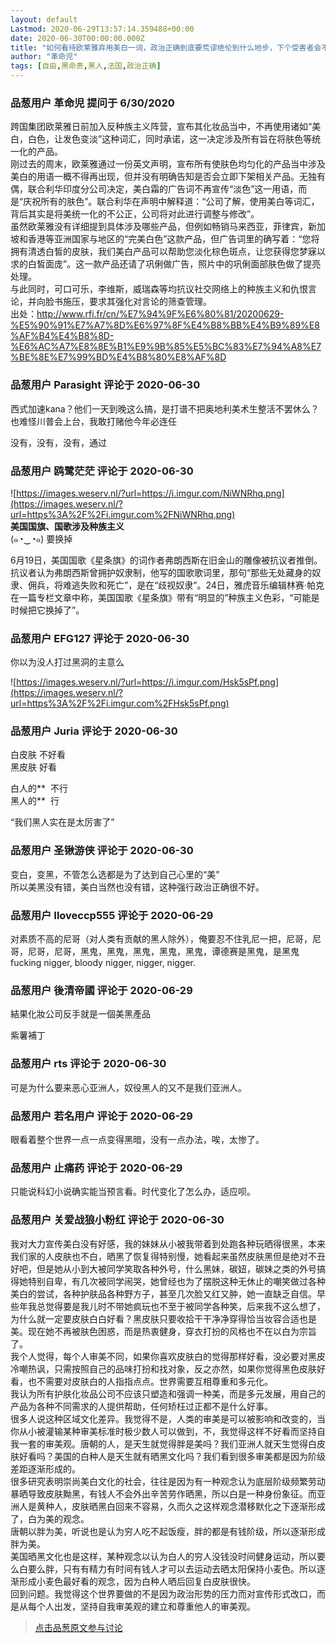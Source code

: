 ```yaml
---
layout: default
Lastmod: 2020-06-29T13:57:14.359488+00:00
date: 2020-06-30T00:00:00.000Z
title: "如何看待欧莱雅弃用美白一词，政治正确到底要荒谬绝伦到什么地步，下个受害者会不会是黑洞？"
author: "革命児"
tags: [自由,黑命贵,黑人,法国,政治正确]
---
```



### 品葱用户 **革命児** 提问于 6/30/2020
    
跨国集团欧莱雅日前加入反种族主义阵营，宣布其化妆品当中，不再使用诸如“美白，白色，让发色变淡”这种词汇，同时承诺，这一决定涉及所有旨在将肤色等统一化的产品。  
刚过去的周末，欧莱雅通过一份英文声明，宣布所有使肤色均匀化的产品当中涉及美白的用语一概不得再出现，但并没有明确告知是否会立即下架相关产品。无独有偶，联合利华印度分公司决定，美白霜的广告词不再宣传“淡色”这一用语，而是“庆祝所有的肤色”。联合利华在声明中解释道：“公司了解，使用美白等词汇，背后其实是将美统一化的不公正，公司将对此进行调整与修改”。  
虽然欧莱雅没有详细提到具体涉及哪些产品，但例如畅销马来西亚，菲律宾，新加坡和香港等亚洲国家与地区的“完美白色”这款产品，但广告词里的确写着：“您将拥有清透白皙的皮肤，我们美白产品可以帮助您淡化棕色斑点，让您获得您梦寐以求的白皙面庞”。这一款产品还请了巩俐做广告，照片中的巩俐面部肤色做了提亮处理。  
与此同时，可口可乐，李维斯，威瑞森等均抗议社交网络上的种族主义和仇恨言论，并向脸书施压，要求其强化对言论的筛查管理。  
出处：http://www.rfi.fr/cn/%E7%94%9F%E6%80%81/20200629-%E5%90%91%E7%A7%8D%E6%97%8F%E4%B8%BB%E4%B9%89%E8%AF%B4%E4%B8%8D-%E6%AC%A7%E8%8E%B1%E9%9B%85%E5%BC%83%E7%94%A8%E7%BE%8E%E7%99%BD%E4%B8%80%E8%AF%8D
    
                

### 品葱用户 **Parasight** 评论于 2020-06-30
        
西式加速kana？他们一天到晚这么搞，是打谱不把奥地利美术生整活不罢休么？也难怪川普会上台，我敢打赌他今年必连任  
  
没有，没有，没有，通过
        
                

### 品葱用户 **鸥鹭茫茫** 评论于 2020-06-30
        
![https://images.weserv.nl/?url=https://i.imgur.com/NiWNRhq.png](https://images.weserv.nl/?url=https%3A%2F%2Fi.imgur.com%2FNiWNRhq.png)  
**美国国旗、国歌涉及种族主义**  
(๑◔‿◔๑) 要换掉  
  
6月19日，美国国歌《星条旗》的词作者弗朗西斯在旧金山的雕像被抗议者推倒。抗议者认为弗朗西斯曾拥护奴隶制，他写的国歌歌词里，那句“那些无处藏身的奴隶、佣兵，将难逃失败和死亡”，是在“歧视奴隶”。24日，雅虎音乐编辑林赛·帕克在一篇专栏文章中称，美国国歌《星条旗》带有“明显的”种族主义色彩，“可能是时候把它换掉了”。
        
                

### 品葱用户 **EFG127** 评论于 2020-06-30
        
你以为没人打过黑洞的主意么  
  
![https://images.weserv.nl/?url=https://i.imgur.com/Hsk5sPf.png](https://images.weserv.nl/?url=https%3A%2F%2Fi.imgur.com%2FHsk5sPf.png)
        
                

### 品葱用户 **Juria** 评论于 2020-06-30
        
白皮肤 不好看  
黑皮肤 好看  
  
白人的\*\*  不行  
黑人的\*\*  行  
  
“我们黑人实在是太厉害了”
        
                

### 品葱用户 **圣锹游侠** 评论于 2020-06-30
        
变白，变黑，不管怎么选都是为了达到自己心里的“美”  
所以美黑没有错，美白当然也没有错，这种强行政治正确很不好。
        
                

### 品葱用户 **Iloveccp555** 评论于 2020-06-29
        
对素质不高的尼哥（对人类有贡献的黑人除外），俺要忍不住乳尼一把，尼哥，尼哥，尼哥，尼哥，黑鬼，黑鬼，黑鬼，黑鬼，黑鬼，谭德赛是黑鬼，是黑鬼 fucking nigger, bloody nigger, nigger, nigger.
        
                

### 品葱用户 **後清帝國** 评论于 2020-06-29
        
結果化妝公司反手就是一個美黑產品  
  
紫薯補丁
        
                

### 品葱用户 **rts** 评论于 2020-06-30
        
可是为什么要来恶心亚洲人，奴役黑人的又不是我们亚洲人。
        
                

### 品葱用户 **若名用户** 评论于 2020-06-29
        
眼看着整个世界一点一点变得黑暗，没有一点办法，唉，太惨了。
        
                

### 品葱用户 **止痛药** 评论于 2020-06-29
        
只能说科幻小说确实能当预言看。时代变化了怎么办，适应呗。
        
                

### 品葱用户 **关爱战狼小粉红** 评论于 2020-06-30
        
我对大力宣传美白没有好感，我的妹妹从小被我带着到处跑各种玩晒得很黑，本来我们家的人皮肤也不白，晒黑了恢复得特别慢，她看起来虽然皮肤黑但是绝对不丑好吧，但是她从小到大被同学笑取各种外号，什么黑妹，碳妞，碳妹之类的外号搞得她特别自卑，有几次被同学闹哭，她曾经也为了摆脱这种无休止的嘲笑做过各种美白的尝试，各种护肤品各种野方子，甚至几次脸又红又肿，她一直缺乏自信。早些年我总觉得要是我儿时不带她疯玩也不至于被同学各种笑，后来我不这么想了，为什么就一定要皮肤白白好看？黑皮肤只要收拾干干净净穿得恰当妆容合适也是美。现在她不再被肤色困惑，而是热衷健身，穿衣打扮的风格也不在以白为宗旨了。  
我个人觉得，每个人审美不同，如果你喜欢皮肤白的觉得那样好看，没必要对黑皮冷嘲热讽，只需按照自己的品味打扮和找对象，反之亦然，如果你觉得黑色皮肤好看，也不需要对皮肤白的人指指点点。世界需要互相尊重和多元化。  
我认为所有护肤化妆品公司不应该只塑造和强调一种美，而是多元发展，用自己的产品为各种不同需求的人提供帮助，任何矫枉过正都不是什么好事。  
很多人说这种区域文化差异。我觉得不是，人类的审美是可以被影响和改变的，当你从小被灌输某种审美标准时极少数人可以做到，不，我觉得这样不好看而坚持自我一套的审美观。唐朝的人，是天生就觉得胖是美吗？我们亚洲人就天生觉得白皮肤好看吗？美国的白种人是天生就有晒黑文化吗？我们看到很多审美都是因为阶级差距逐渐形成的。  
很多研究表明崇尚美白文化的社会，往往是因为有一种观念认为底层阶级频繁劳动暴晒导致皮肤黝黑，有钱人不会外出辛苦劳作晒黑，所以白是一种身份象征。而亚洲人是黄种人，皮肤晒黑白回来不容易，久而久之这样观念潜移默化之下逐渐形成了，白为美的观念。  
唐朝以胖为美，听说也是认为穷人吃不起饭瘦，胖的都是有钱阶级，所以逐渐形成胖为美。  
美国晒黑文化也是这样，某种观念以认为白人的穷人没钱没时间健身运动，所以要么白要么胖，只有有精力有时间有钱人才可以去运动去晒太阳保持小麦色。所以逐渐形成小麦色最好看的观念，因为白种人晒后回复白皮肤很快。  
回到问题。我觉得这个世界要做的不是因为政治形势的压力而对宣传形式改口，而是从每个人出发，坚持自我审美观的建立和尊重他人的审美观。
        
                





> [点击品葱原文参与讨论](https://pincong.rocks/question/27857)

